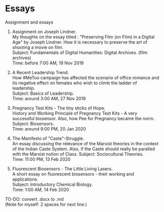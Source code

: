 # Essays
Assignment and essays

1. Assignment on Joseph Lindner.  
My thoughts on the essay titled : "Preserving Film (on Film) in a Digital Age" by Joseph Lindner. How it is necessary to preserve the art of shooting a movie on film.  
Subject: Fundamentals of Digital Humanities: Digital Archives. (film archives)  
Time: before 7:00 AM, 19 Nov 2019  
  
2. A Recent Leadership Trend.  
How #MeToo campaign has affected the scenario of office romance and its negative effect on females who wish to climb the ladder of leadership.  
Subject: Basics of Leadership.  
Time: around 3:00 AM, 27 Nov 2019  

3. Pregnancy Test Kits - The tiny sticks of Hope.  
History and Working Principle of Pregnancy Test Kits - A very successful biosensor. Also, how Pee for Pregnancy became the norm.  
Subject: Biosensors.  
Time: around 9:00 PM, 20 Jan 2020  

4. The Manifesto of "Caste"-Struggle.  
An essay discussing the relevance of the Marxist theories in the context of the Indian Caste System. Also, if the Caste should really be paralled with the Marxist notion of Class.
Subject: Sociocultural Theories.  
Time: 11:00 PM, 13 Feb 2020  

5. Fluorescent Biosensors - The Little Living Lasers.  
A short essay on fluorescent biosensors - their working and applications.  
Subject: Introductory Chemical Biology.  
Time: 1:00 AM, 14 Feb 2020  

TO-DO: convert .docx to .md  
(Note for myself: 2 spaces for next line.)

